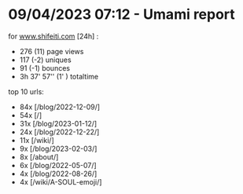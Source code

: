 # 09/04/2023 07:12 - Umami report
for www.shifeiti.com [24h] :

 - 276 (11) page views
 - 117 (-2) uniques
 - 91 (-1) bounces
 - 3h 37' 57'' (1' ) totaltime


top 10 urls:
 - 84x [/blog/2022-12-09/]
 - 54x [/]
 - 31x [/blog/2023-01-12/]
 - 24x [/blog/2022-12-22/]
 - 11x [/wiki/]
 - 9x [/blog/2023-02-03/]
 - 8x [/about/]
 - 6x [/blog/2022-05-07/]
 - 4x [/blog/2022-08-26/]
 - 4x [/wiki/A-SOUL-emoji/]


